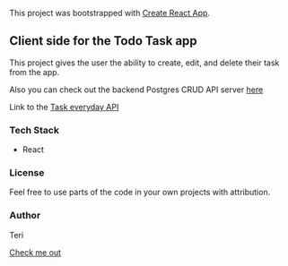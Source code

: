 This project was bootstrapped with [Create React App](https://github.com/facebook/create-react-app).

## Client side for the Todo Task app

This project gives the user the ability to create, edit, and delete their task from the app.

Also you can check out the backend Postgres CRUD API server [here](https://github.com/Terieyenike/pern-server)

Link to the [Task everyday API](https://pacific-beyond-99149.herokuapp.com/todos)

### Tech Stack

* React

### License

Feel free to use parts of the code in your own projects with attribution.

### Author

Teri

[Check me out](https://teri.netlify.app/)
